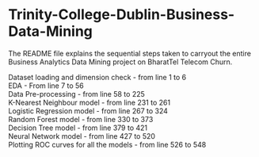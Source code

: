 # Trinity-College-Dublin-Business-Data-Mining

The README file explains the sequential steps taken to carryout the entire Business Analytics Data Mining project on BharatTel Telecom Churn.

Dataset loading and dimension check - from line 1 to 6 <br />
EDA - From line 7 to 56 <br />
Data Pre-processing - from line 58 to 225 <br />
K-Nearest Neighbour model - from line 231 to 261 <br />
Logistic Regression model - from line 267 to 324 <br />
Random Forest model - from line 330 to 373 <br />
Decision Tree model - from line 379 to 421 <br />
Neural Network model - from line 427 to 520 <br />
Plotting ROC curves for all the models - from line 526 to 548
